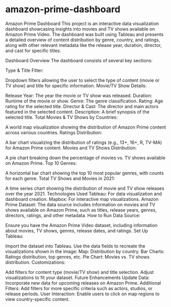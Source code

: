 # amazon-prime-dashboard
Amazon Prime Dashboard
This project is an interactive data visualization dashboard showcasing insights into movies and TV shows available on Amazon Prime Video. The dashboard was built using Tableau and presents a detailed overview of content distribution by genre, country, and ratings, along with other relevant metadata like the release year, duration, director, and cast for specific titles.

Dashboard Overview
The dashboard consists of several key sections:

Type & Title Filter:

Dropdown filters allowing the user to select the type of content (movie or TV show) and title for specific information.
Movie/TV Show Details:

Release Year: The year the movie or TV show was released.
Duration: Runtime of the movie or show.
Genre: The genre classification.
Rating: Age rating for the selected title.
Director & Cast: The director and main actors featured in the selected content.
Description: A brief synopsis of the selected title.
Total Movies & TV Shows by Countries:

A world map visualization showing the distribution of Amazon Prime content across various countries.
Ratings Distribution:

A bar chart visualizing the distribution of ratings (e.g., 13+, 16+, R, TV-MA) for Amazon Prime content.
Movies and TV Shows Distribution:

A pie chart breaking down the percentage of movies vs. TV shows available on Amazon Prime.
Top 10 Genres:

A horizontal bar chart showing the top 10 most popular genres, with counts for each genre.
Total TV Shows and Movies in 2021:

A time series chart showing the distribution of movie and TV show releases over the year 2021.
Technologies Used
Tableau: For data visualization and dashboard creation.
Mapbox: For interactive map visualizations.
Amazon Prime Dataset: The data source includes information on movies and TV shows available on Amazon Prime, such as titles, release years, genres, directors, ratings, and other metadata.
How to Run
Data Source:

Ensure you have the Amazon Prime Video dataset, including information about movies, TV shows, genres, release dates, and ratings.
Set Up Tableau:

Import the dataset into Tableau.
Use the data fields to recreate the visualizations shown in the image:
Map: Distribution by country.
Bar Charts: Ratings distribution, top genres, etc.
Pie Chart: Movies vs. TV shows distribution.
Customizations:

Add filters for content type (movie/TV show) and title selection.
Adjust visualizations to fit your dataset.
Future Enhancements
Update Data: Incorporate new data for upcoming releases on Amazon Prime.
Additional Filters: Add filters for more specific criteria such as actors, studios, or release periods.
User Interaction: Enable users to click on map regions to view country-specific content.
